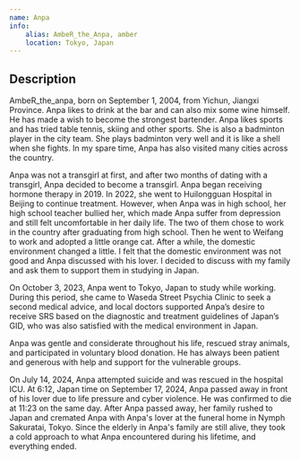 ```yaml
---
name: Anpa
info:
    alias: AmbeR_the_Anpa, amber
    location: Tokyo, Japan
---
```


## Description

AmbeR\_the\_anpa, born on September 1, 2004, from Yichun, Jiangxi Province. Anpa likes to drink at the bar and can also mix some wine himself. He has made a wish to become the strongest bartender. Anpa likes sports and has tried table tennis, skiing and other sports. She is also a badminton player in the city team. She plays badminton very well and it is like a shell when she fights. In my spare time, Anpa has also visited many cities across the country.

Anpa was not a transgirl at first, and after two months of dating with a transgirl, Anpa decided to become a transgirl. Anpa began receiving hormone therapy in 2019. In 2022, she went to Huilongguan Hospital in Beijing to continue treatment. However, when Anpa was in high school, her high school teacher bullied her, which made Anpa suffer from depression and still felt uncomfortable in her daily life. The two of them chose to work in the country after graduating from high school. Then he went to Weifang to work and adopted a little orange cat. After a while, the domestic environment changed a little. I felt that the domestic environment was not good and Anpa discussed with his lover. I decided to discuss with my family and ask them to support them in studying in Japan.

On October 3, 2023, Anpa went to Tokyo, Japan to study while working. During this period, she came to Waseda Street Psychia Clinic to seek a second medical advice, and local doctors supported Anpa’s desire to receive SRS based on the diagnostic and treatment guidelines of Japan’s GID, who was also satisfied with the medical environment in Japan.

Anpa was gentle and considerate throughout his life, rescued stray animals, and participated in voluntary blood donation. He has always been patient and generous with help and support for the vulnerable groups.

On July 14, 2024, Anpa attempted suicide and was rescued in the hospital ICU. At 6:12, Japan time on September 17, 2024, Anpa passed away in front of his lover due to life pressure and cyber violence. He was confirmed to die at 11:23 on the same day. After Anpa passed away, her family rushed to Japan and cremated Anpa with Anpa's lover at the funeral home in Nymph Sakuratai, Tokyo. Since the elderly in Anpa's family are still alive, they took a cold approach to what Anpa encountered during his lifetime, and everything ended.
